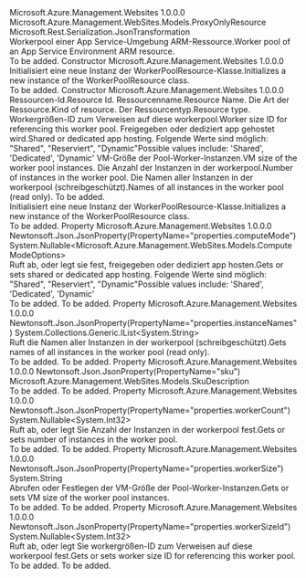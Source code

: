 <Type Name="WorkerPoolResource" FullName="Microsoft.Azure.Management.WebSites.Models.WorkerPoolResource">
  <TypeSignature Language="C#" Value="public class WorkerPoolResource : Microsoft.Azure.Management.WebSites.Models.ProxyOnlyResource" />
  <TypeSignature Language="ILAsm" Value=".class public auto ansi beforefieldinit WorkerPoolResource extends Microsoft.Azure.Management.WebSites.Models.ProxyOnlyResource" />
  <TypeSignature Language="DocId" Value="T:Microsoft.Azure.Management.WebSites.Models.WorkerPoolResource" />
  <TypeSignature Language="VB.NET" Value="Public Class WorkerPoolResource&#xA;Inherits ProxyOnlyResource" />
  <TypeSignature Language="F#" Value="type WorkerPoolResource = class&#xA;    inherit ProxyOnlyResource" />
  <AssemblyInfo>
    <AssemblyName>Microsoft.Azure.Management.Websites</AssemblyName>
    <AssemblyVersion>1.0.0.0</AssemblyVersion>
  </AssemblyInfo>
  <Base>
    <BaseTypeName>Microsoft.Azure.Management.WebSites.Models.ProxyOnlyResource</BaseTypeName>
  </Base>
  <Interfaces />
  <Attributes>
    <Attribute>
      <AttributeName>Microsoft.Rest.Serialization.JsonTransformation</AttributeName>
    </Attribute>
  </Attributes>
  <Docs>
    <summary>
            <span data-ttu-id="559c9-101">Workerpool einer App Service-Umgebung ARM-Ressource.</span><span class="sxs-lookup"><span data-stu-id="559c9-101">Worker pool of an App Service Environment ARM resource.</span></span>
            </summary>
    <remarks>To be added.</remarks>
  </Docs>
  <Members>
    <Member MemberName=".ctor">
      <MemberSignature Language="C#" Value="public WorkerPoolResource ();" />
      <MemberSignature Language="ILAsm" Value=".method public hidebysig specialname rtspecialname instance void .ctor() cil managed" />
      <MemberSignature Language="DocId" Value="M:Microsoft.Azure.Management.WebSites.Models.WorkerPoolResource.#ctor" />
      <MemberSignature Language="VB.NET" Value="Public Sub New ()" />
      <MemberType>Constructor</MemberType>
      <AssemblyInfo>
        <AssemblyName>Microsoft.Azure.Management.Websites</AssemblyName>
        <AssemblyVersion>1.0.0.0</AssemblyVersion>
      </AssemblyInfo>
      <Parameters />
      <Docs>
        <summary>
            <span data-ttu-id="559c9-102">Initialisiert eine neue Instanz der WorkerPoolResource-Klasse.</span><span class="sxs-lookup"><span data-stu-id="559c9-102">Initializes a new instance of the WorkerPoolResource class.</span></span>
            </summary>
        <remarks>To be added.</remarks>
      </Docs>
    </Member>
    <Member MemberName=".ctor">
      <MemberSignature Language="C#" Value="public WorkerPoolResource (string id = null, string name = null, string kind = null, string type = null, Nullable&lt;int&gt; workerSizeId = null, Nullable&lt;Microsoft.Azure.Management.WebSites.Models.ComputeModeOptions&gt; computeMode = null, string workerSize = null, Nullable&lt;int&gt; workerCount = null, System.Collections.Generic.IList&lt;string&gt; instanceNames = null, Microsoft.Azure.Management.WebSites.Models.SkuDescription sku = null);" />
      <MemberSignature Language="ILAsm" Value=".method public hidebysig specialname rtspecialname instance void .ctor(string id, string name, string kind, string type, valuetype System.Nullable`1&lt;int32&gt; workerSizeId, valuetype System.Nullable`1&lt;valuetype Microsoft.Azure.Management.WebSites.Models.ComputeModeOptions&gt; computeMode, string workerSize, valuetype System.Nullable`1&lt;int32&gt; workerCount, class System.Collections.Generic.IList`1&lt;string&gt; instanceNames, class Microsoft.Azure.Management.WebSites.Models.SkuDescription sku) cil managed" />
      <MemberSignature Language="DocId" Value="M:Microsoft.Azure.Management.WebSites.Models.WorkerPoolResource.#ctor(System.String,System.String,System.String,System.String,System.Nullable{System.Int32},System.Nullable{Microsoft.Azure.Management.WebSites.Models.ComputeModeOptions},System.String,System.Nullable{System.Int32},System.Collections.Generic.IList{System.String},Microsoft.Azure.Management.WebSites.Models.SkuDescription)" />
      <MemberSignature Language="VB.NET" Value="Public Sub New (Optional id As String = null, Optional name As String = null, Optional kind As String = null, Optional type As String = null, Optional workerSizeId As Nullable(Of Integer) = null, Optional computeMode As Nullable(Of ComputeModeOptions) = null, Optional workerSize As String = null, Optional workerCount As Nullable(Of Integer) = null, Optional instanceNames As IList(Of String) = null, Optional sku As SkuDescription = null)" />
      <MemberSignature Language="F#" Value="new Microsoft.Azure.Management.WebSites.Models.WorkerPoolResource : string * string * string * string * Nullable&lt;int&gt; * Nullable&lt;Microsoft.Azure.Management.WebSites.Models.ComputeModeOptions&gt; * string * Nullable&lt;int&gt; * System.Collections.Generic.IList&lt;string&gt; * Microsoft.Azure.Management.WebSites.Models.SkuDescription -&gt; Microsoft.Azure.Management.WebSites.Models.WorkerPoolResource" Usage="new Microsoft.Azure.Management.WebSites.Models.WorkerPoolResource (id, name, kind, type, workerSizeId, computeMode, workerSize, workerCount, instanceNames, sku)" />
      <MemberType>Constructor</MemberType>
      <AssemblyInfo>
        <AssemblyName>Microsoft.Azure.Management.Websites</AssemblyName>
        <AssemblyVersion>1.0.0.0</AssemblyVersion>
      </AssemblyInfo>
      <Parameters>
        <Parameter Name="id" Type="System.String" />
        <Parameter Name="name" Type="System.String" />
        <Parameter Name="kind" Type="System.String" />
        <Parameter Name="type" Type="System.String" />
        <Parameter Name="workerSizeId" Type="System.Nullable&lt;System.Int32&gt;" />
        <Parameter Name="computeMode" Type="System.Nullable&lt;Microsoft.Azure.Management.WebSites.Models.ComputeModeOptions&gt;" />
        <Parameter Name="workerSize" Type="System.String" />
        <Parameter Name="workerCount" Type="System.Nullable&lt;System.Int32&gt;" />
        <Parameter Name="instanceNames" Type="System.Collections.Generic.IList&lt;System.String&gt;" />
        <Parameter Name="sku" Type="Microsoft.Azure.Management.WebSites.Models.SkuDescription" />
      </Parameters>
      <Docs>
        <param name="id"><span data-ttu-id="559c9-103">Ressourcen-Id.</span><span class="sxs-lookup"><span data-stu-id="559c9-103">Resource Id.</span></span></param>
        <param name="name"><span data-ttu-id="559c9-104">Ressourcenname.</span><span class="sxs-lookup"><span data-stu-id="559c9-104">Resource Name.</span></span></param>
        <param name="kind"><span data-ttu-id="559c9-105">Die Art der Ressource.</span><span class="sxs-lookup"><span data-stu-id="559c9-105">Kind of resource.</span></span></param>
        <param name="type"><span data-ttu-id="559c9-106">Der Ressourcentyp.</span><span class="sxs-lookup"><span data-stu-id="559c9-106">Resource type.</span></span></param>
        <param name="workerSizeId"><span data-ttu-id="559c9-107">Workergrößen-ID zum Verweisen auf diese workerpool.</span><span class="sxs-lookup"><span data-stu-id="559c9-107">Worker size ID for referencing this worker pool.</span></span></param>
        <param name="computeMode"><span data-ttu-id="559c9-108">Freigegeben oder dediziert app gehostet wird.</span><span class="sxs-lookup"><span data-stu-id="559c9-108">Shared or dedicated app hosting.</span></span> <span data-ttu-id="559c9-109">Folgende Werte sind möglich: "Shared", "Reserviert", "Dynamic"</span><span class="sxs-lookup"><span data-stu-id="559c9-109">Possible values include: 'Shared', 'Dedicated', 'Dynamic'</span></span></param>
        <param name="workerSize"><span data-ttu-id="559c9-110">VM-Größe der Pool-Worker-Instanzen.</span><span class="sxs-lookup"><span data-stu-id="559c9-110">VM size of the worker pool instances.</span></span></param>
        <param name="workerCount"><span data-ttu-id="559c9-111">Die Anzahl der Instanzen in der workerpool.</span><span class="sxs-lookup"><span data-stu-id="559c9-111">Number of instances in the worker pool.</span></span></param>
        <param name="instanceNames"><span data-ttu-id="559c9-112">Die Namen aller Instanzen in der workerpool (schreibgeschützt).</span><span class="sxs-lookup"><span data-stu-id="559c9-112">Names of all instances in the worker pool (read only).</span></span></param>
        <param name="sku">To be added.</param>
        <summary>
            <span data-ttu-id="559c9-113">Initialisiert eine neue Instanz der WorkerPoolResource-Klasse.</span><span class="sxs-lookup"><span data-stu-id="559c9-113">Initializes a new instance of the WorkerPoolResource class.</span></span>
            </summary>
        <remarks>To be added.</remarks>
      </Docs>
    </Member>
    <Member MemberName="ComputeMode">
      <MemberSignature Language="C#" Value="public Nullable&lt;Microsoft.Azure.Management.WebSites.Models.ComputeModeOptions&gt; ComputeMode { get; set; }" />
      <MemberSignature Language="ILAsm" Value=".property instance valuetype System.Nullable`1&lt;valuetype Microsoft.Azure.Management.WebSites.Models.ComputeModeOptions&gt; ComputeMode" />
      <MemberSignature Language="DocId" Value="P:Microsoft.Azure.Management.WebSites.Models.WorkerPoolResource.ComputeMode" />
      <MemberSignature Language="VB.NET" Value="Public Property ComputeMode As Nullable(Of ComputeModeOptions)" />
      <MemberSignature Language="F#" Value="member this.ComputeMode : Nullable&lt;Microsoft.Azure.Management.WebSites.Models.ComputeModeOptions&gt; with get, set" Usage="Microsoft.Azure.Management.WebSites.Models.WorkerPoolResource.ComputeMode" />
      <MemberType>Property</MemberType>
      <AssemblyInfo>
        <AssemblyName>Microsoft.Azure.Management.Websites</AssemblyName>
        <AssemblyVersion>1.0.0.0</AssemblyVersion>
      </AssemblyInfo>
      <Attributes>
        <Attribute>
          <AttributeName>Newtonsoft.Json.JsonProperty(PropertyName="properties.computeMode")</AttributeName>
        </Attribute>
      </Attributes>
      <ReturnValue>
        <ReturnType>System.Nullable&lt;Microsoft.Azure.Management.WebSites.Models.ComputeModeOptions&gt;</ReturnType>
      </ReturnValue>
      <Docs>
        <summary>
            <span data-ttu-id="559c9-114">Ruft ab, oder legt sie fest, freigegeben oder dediziert app hosten.</span><span class="sxs-lookup"><span data-stu-id="559c9-114">Gets or sets shared or dedicated app hosting.</span></span> <span data-ttu-id="559c9-115">Folgende Werte sind möglich: "Shared", "Reserviert", "Dynamic"</span><span class="sxs-lookup"><span data-stu-id="559c9-115">Possible values include: 'Shared', 'Dedicated', 'Dynamic'</span></span>
            </summary>
        <value>To be added.</value>
        <remarks>To be added.</remarks>
      </Docs>
    </Member>
    <Member MemberName="InstanceNames">
      <MemberSignature Language="C#" Value="public System.Collections.Generic.IList&lt;string&gt; InstanceNames { get; }" />
      <MemberSignature Language="ILAsm" Value=".property instance class System.Collections.Generic.IList`1&lt;string&gt; InstanceNames" />
      <MemberSignature Language="DocId" Value="P:Microsoft.Azure.Management.WebSites.Models.WorkerPoolResource.InstanceNames" />
      <MemberSignature Language="VB.NET" Value="Public ReadOnly Property InstanceNames As IList(Of String)" />
      <MemberSignature Language="F#" Value="member this.InstanceNames : System.Collections.Generic.IList&lt;string&gt;" Usage="Microsoft.Azure.Management.WebSites.Models.WorkerPoolResource.InstanceNames" />
      <MemberType>Property</MemberType>
      <AssemblyInfo>
        <AssemblyName>Microsoft.Azure.Management.Websites</AssemblyName>
        <AssemblyVersion>1.0.0.0</AssemblyVersion>
      </AssemblyInfo>
      <Attributes>
        <Attribute>
          <AttributeName>Newtonsoft.Json.JsonProperty(PropertyName="properties.instanceNames")</AttributeName>
        </Attribute>
      </Attributes>
      <ReturnValue>
        <ReturnType>System.Collections.Generic.IList&lt;System.String&gt;</ReturnType>
      </ReturnValue>
      <Docs>
        <summary>
            <span data-ttu-id="559c9-116">Ruft die Namen aller Instanzen in der workerpool (schreibgeschützt).</span><span class="sxs-lookup"><span data-stu-id="559c9-116">Gets names of all instances in the worker pool (read only).</span></span>
            </summary>
        <value>To be added.</value>
        <remarks>To be added.</remarks>
      </Docs>
    </Member>
    <Member MemberName="Sku">
      <MemberSignature Language="C#" Value="public Microsoft.Azure.Management.WebSites.Models.SkuDescription Sku { get; set; }" />
      <MemberSignature Language="ILAsm" Value=".property instance class Microsoft.Azure.Management.WebSites.Models.SkuDescription Sku" />
      <MemberSignature Language="DocId" Value="P:Microsoft.Azure.Management.WebSites.Models.WorkerPoolResource.Sku" />
      <MemberSignature Language="VB.NET" Value="Public Property Sku As SkuDescription" />
      <MemberSignature Language="F#" Value="member this.Sku : Microsoft.Azure.Management.WebSites.Models.SkuDescription with get, set" Usage="Microsoft.Azure.Management.WebSites.Models.WorkerPoolResource.Sku" />
      <MemberType>Property</MemberType>
      <AssemblyInfo>
        <AssemblyName>Microsoft.Azure.Management.Websites</AssemblyName>
        <AssemblyVersion>1.0.0.0</AssemblyVersion>
      </AssemblyInfo>
      <Attributes>
        <Attribute>
          <AttributeName>Newtonsoft.Json.JsonProperty(PropertyName="sku")</AttributeName>
        </Attribute>
      </Attributes>
      <ReturnValue>
        <ReturnType>Microsoft.Azure.Management.WebSites.Models.SkuDescription</ReturnType>
      </ReturnValue>
      <Docs>
        <summary />
        <value>To be added.</value>
        <remarks>To be added.</remarks>
      </Docs>
    </Member>
    <Member MemberName="WorkerCount">
      <MemberSignature Language="C#" Value="public Nullable&lt;int&gt; WorkerCount { get; set; }" />
      <MemberSignature Language="ILAsm" Value=".property instance valuetype System.Nullable`1&lt;int32&gt; WorkerCount" />
      <MemberSignature Language="DocId" Value="P:Microsoft.Azure.Management.WebSites.Models.WorkerPoolResource.WorkerCount" />
      <MemberSignature Language="VB.NET" Value="Public Property WorkerCount As Nullable(Of Integer)" />
      <MemberSignature Language="F#" Value="member this.WorkerCount : Nullable&lt;int&gt; with get, set" Usage="Microsoft.Azure.Management.WebSites.Models.WorkerPoolResource.WorkerCount" />
      <MemberType>Property</MemberType>
      <AssemblyInfo>
        <AssemblyName>Microsoft.Azure.Management.Websites</AssemblyName>
        <AssemblyVersion>1.0.0.0</AssemblyVersion>
      </AssemblyInfo>
      <Attributes>
        <Attribute>
          <AttributeName>Newtonsoft.Json.JsonProperty(PropertyName="properties.workerCount")</AttributeName>
        </Attribute>
      </Attributes>
      <ReturnValue>
        <ReturnType>System.Nullable&lt;System.Int32&gt;</ReturnType>
      </ReturnValue>
      <Docs>
        <summary>
            <span data-ttu-id="559c9-117">Ruft ab, oder legt Sie Anzahl der Instanzen in der workerpool fest.</span><span class="sxs-lookup"><span data-stu-id="559c9-117">Gets or sets number of instances in the worker pool.</span></span>
            </summary>
        <value>To be added.</value>
        <remarks>To be added.</remarks>
      </Docs>
    </Member>
    <Member MemberName="WorkerSize">
      <MemberSignature Language="C#" Value="public string WorkerSize { get; set; }" />
      <MemberSignature Language="ILAsm" Value=".property instance string WorkerSize" />
      <MemberSignature Language="DocId" Value="P:Microsoft.Azure.Management.WebSites.Models.WorkerPoolResource.WorkerSize" />
      <MemberSignature Language="VB.NET" Value="Public Property WorkerSize As String" />
      <MemberSignature Language="F#" Value="member this.WorkerSize : string with get, set" Usage="Microsoft.Azure.Management.WebSites.Models.WorkerPoolResource.WorkerSize" />
      <MemberType>Property</MemberType>
      <AssemblyInfo>
        <AssemblyName>Microsoft.Azure.Management.Websites</AssemblyName>
        <AssemblyVersion>1.0.0.0</AssemblyVersion>
      </AssemblyInfo>
      <Attributes>
        <Attribute>
          <AttributeName>Newtonsoft.Json.JsonProperty(PropertyName="properties.workerSize")</AttributeName>
        </Attribute>
      </Attributes>
      <ReturnValue>
        <ReturnType>System.String</ReturnType>
      </ReturnValue>
      <Docs>
        <summary>
            <span data-ttu-id="559c9-118">Abrufen oder Festlegen der VM-Größe der Pool-Worker-Instanzen.</span><span class="sxs-lookup"><span data-stu-id="559c9-118">Gets or sets VM size of the worker pool instances.</span></span>
            </summary>
        <value>To be added.</value>
        <remarks>To be added.</remarks>
      </Docs>
    </Member>
    <Member MemberName="WorkerSizeId">
      <MemberSignature Language="C#" Value="public Nullable&lt;int&gt; WorkerSizeId { get; set; }" />
      <MemberSignature Language="ILAsm" Value=".property instance valuetype System.Nullable`1&lt;int32&gt; WorkerSizeId" />
      <MemberSignature Language="DocId" Value="P:Microsoft.Azure.Management.WebSites.Models.WorkerPoolResource.WorkerSizeId" />
      <MemberSignature Language="VB.NET" Value="Public Property WorkerSizeId As Nullable(Of Integer)" />
      <MemberSignature Language="F#" Value="member this.WorkerSizeId : Nullable&lt;int&gt; with get, set" Usage="Microsoft.Azure.Management.WebSites.Models.WorkerPoolResource.WorkerSizeId" />
      <MemberType>Property</MemberType>
      <AssemblyInfo>
        <AssemblyName>Microsoft.Azure.Management.Websites</AssemblyName>
        <AssemblyVersion>1.0.0.0</AssemblyVersion>
      </AssemblyInfo>
      <Attributes>
        <Attribute>
          <AttributeName>Newtonsoft.Json.JsonProperty(PropertyName="properties.workerSizeId")</AttributeName>
        </Attribute>
      </Attributes>
      <ReturnValue>
        <ReturnType>System.Nullable&lt;System.Int32&gt;</ReturnType>
      </ReturnValue>
      <Docs>
        <summary>
            <span data-ttu-id="559c9-119">Ruft ab, oder legt Sie workergrößen-ID zum Verweisen auf diese workerpool fest.</span><span class="sxs-lookup"><span data-stu-id="559c9-119">Gets or sets worker size ID for referencing this worker pool.</span></span>
            </summary>
        <value>To be added.</value>
        <remarks>To be added.</remarks>
      </Docs>
    </Member>
  </Members>
</Type>